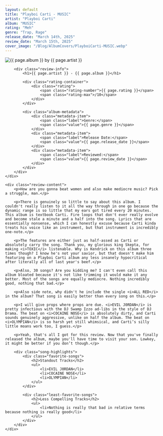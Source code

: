 ```yaml
---
layout: default
title: "Playboi Carti - MUSIC"
artist: "Playboi Carti"
album: "MUSIC"
rating: "Meh"
genre: "Trap, Rage"
release_date: "March 14th, 2025"
review_date: "March 15th, 2025"
cover_image: "/Blog/AlbumCovers/PlayboiCarti-MUSIC.webp"
---
```


<article class="album-review">
    <div class="review-header">
        <div class="cover-container">
            <img src="{{ page.cover_image }}" alt="{{ page.album }} by {{ page.artist }}" class="album-cover">
        </div>
        
        <div class="review-info">
            <h1>{{ page.artist }} - {{ page.album }}</h1>
            
            <div class="rating-container">
                <div class="rating">
                    <span class="rating-number">{{ page.rating }}</span>
                    <span class="rating-max">/10</span>
                </div>
            </div>

            <div class="album-metadata">
                <div class="metadata-item">
                    <span class="label">Genre:</span>
                    <span class="value">{{ page.genre }}</span>
                </div>
                <div class="metadata-item">
                    <span class="label">Release Date:</span>
                    <span class="value">{{ page.release_date }}</span>
                </div>
                <div class="metadata-item">
                    <span class="label">Reviewed:</span>
                    <span class="value">{{ page.review_date }}</span>
                </div>
            </div>
        </div>
    </div>

    <div class="review-content">
        <p>How are you gonna beat women and also make mediocre music? Pick a struggle, man.</p>

        <p>There is genuinely so little to say about this album. I couldn't really listen to it all the way through in one go because the dynamic range is so little that my ears got tired every 20 minutes. This album is textbook Carti. Fire loops that don't ever really evolve and become stale a minute and a half into the song. Lyrics that are essentially nonsense, which I can honestly excuse because Carti kinda treats his voice like an instrument, but that instrument is incredibly one-note.</p>

        <p>The features are either just as half-assed as Carti or absolutely carry the song. Thank you, my glorious king Skepta, for making <i>TOXIC</i> listenable. Why is Kendrick on this album three times though? I know he's not your savior, but that doesn't make him featuring on a Playboi Carti album any less insanely hypocritical after literally all of last year's beef.</p>

        <p>Also, 30 songs? Are you kidding me? I can't even call this album bloated because it's not like trimming it would make it any better. Most of the songs are equally mediocre. Nothing incredibly good, nothing that bad.</p>

        <p>Also side note, why didn't he include the single <i>ALL RED</i> in the album? That song is easily better than every song on this.</p>

        <p>I will give props where props are due. <i>EVIL J0RDAN</i> is pretty infectious with the DJ Swamp Izzo ad-libs in the style of DJ Drama. The beat on <i>COCAINE NOSE</i> is absolutely dirty, and Carti sounds genuinely aggressive, unlike on half the album. The beat on <i>OLYMPIAN</i> is so harsh yet still whimsical, and Carti’s silly little moans work too, I guess.</p>

        <p>Yeah, that's all I got for this review. Now that you've finally released the album, maybe you'll have time to visit your son. Lowkey, it might be better if you don’t though.</p>

        <div class="song-highlights">
            <div class="favorite-songs">
                <h2>Standout Tracks</h2>
                <ul>
                    <li>EVIL J0RDAN</li>
                    <li>COCAINE NOSE</li>
                    <li>OLYMPIAN</li>
                </ul>
            </div>

            <div class="least-favorite-songs">
                <h2>Less Compelling Tracks</h2>
                <ul>
                    <li>Nothing is really that bad in relative terms because nothing is really good</li>
                </ul>
            </div>
        </div>
    </div>
</article>